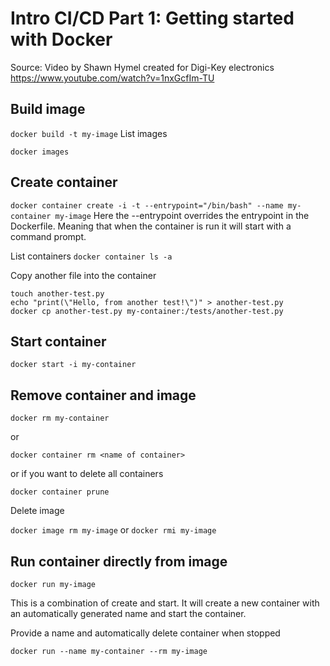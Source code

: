 # Intro CI/CD Part 1: Getting started with Docker

Source: Video by Shawn Hymel created for Digi-Key electronics 
https://www.youtube.com/watch?v=1nxGcfIm-TU

## Build image
```docker build -t my-image```
List images

```docker images```


## Create container 
```docker container create -i -t --entrypoint="/bin/bash" --name my-container my-image```
Here the --entrypoint overrides the entrypoint in the Dockerfile. Meaning that when the container is run 
it will start with a command prompt.

List containers 
```docker container ls -a```

Copy another file into the container

```
touch another-test.py
echo "print(\"Hello, from another test!\")" > another-test.py
docker cp another-test.py my-container:/tests/another-test.py
```

## Start container
```docker start -i my-container```

## Remove container and image

```docker rm my-container```

or 

```docker container rm <name of container>```

or if you want to delete all containers 

```docker container prune```

Delete image

```docker image rm my-image``` 
or 
```docker rmi my-image```


## Run container directly from image

```docker run my-image```

This is a combination of create and start. It will create a new container with an automatically generated name and start the container.

Provide a name and automatically delete container when stopped

```docker run --name my-container --rm my-image```
